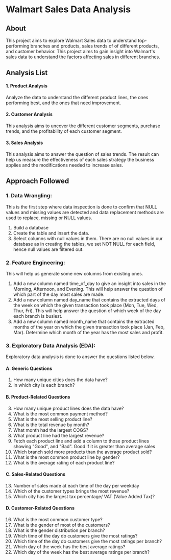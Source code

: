 # Walmart Sales Data Analysis
## About
This project aims to explore Walmart Sales data to understand top-performing branches and products, sales trends of of different products, and customer behavior. This project aims to gain insight into Walmart's sales data to understand the factors affecting sales in different branches.

## Analysis List
#### 1. Product Analysis
Analyze the data to understand the different product lines, the ones performing best, and the ones that need improvement.

#### 2. Customer Analysis
This analysis aims to uncover the different customer segments, purchase trends, and the profitability of each customer segment.

#### 3. Sales Analysis
This analysis aims to answer the question of sales trends. The result can help us measure the effectiveness of each sales strategy the business applies and the modifications needed to increase sales.

## Approach Followed
### 1. Data Wrangling: 
This is the first step where data inspection is done to confirm that NULL values and missing values are detected and data replacement methods are used to replace, missing or NULL values.
1. Build a database
2. Create the table and insert the data.
3. Select columns with null values in them. There are no null values in our database as in creating the tables, we set NOT NULL for each field, hence null values are filtered out.
### 2. Feature Engineering: 
This will help us generate some new columns from existing ones.
1. Add a new column named time_of_day to give an insight into sales in the Morning, Afternoon, and Evening. This will help answer the question of which part of the day most sales are made.
2. Add a new column named day_name that contains the extracted days of the week on which the given transaction took place (Mon, Tue, Wed, Thur, Fri). This will help answer the question of which week of the day each branch is busiest.
3. Add a new column named month_name that contains the extracted months of the year on which the given transaction took place (Jan, Feb, Mar). Determine which month of the year has the most sales and profit.
### 3. Exploratory Data Analysis (EDA): 
Exploratory data analysis is done to answer the questions listed below.

#### A. Generic Questions
1. How many unique cities does the data have?
2. In which city is each branch?
#### B. Product-Related Questions
3. How many unique product lines does the data have?
4. What is the most common payment method?
5. What is the most selling product line?
6. What is the total revenue by month?
7. What month had the largest COGS?
8. What product line had the largest revenue?
9. Fetch each product line and add a column to those product lines showing "Good", and "Bad". Good if it is greater than average sales
10. Which branch sold more products than the average product sold?
11. What is the most common product line by gender?
12. What is the average rating of each product line?
#### C. Sales-Related Questions
13. Number of sales made at each time of the day per weekday
14. Which of the customer types brings the most revenue?
15. Which city has the largest tax percentage/ VAT (Value Added Tax)?
#### D. Customer-Related Questions
16. What is the most common customer type?
17. What is the gender of most of the customers?
18. What is the gender distribution per branch?
19. Which time of the day do customers give the most ratings?
20. Which time of the day do customers give the most ratings per branch?
21. Which day of the week has the best average ratings?
22. Which day of the week has the best average ratings per branch? 




